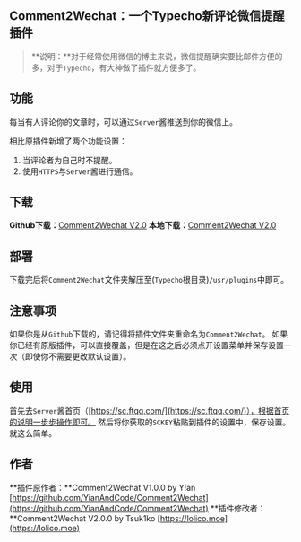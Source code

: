 Comment2Wechat：一个Typecho新评论微信提醒插件
---



> **说明：**对于经常使用微信的博主来说，微信提醒确实要比邮件方便的多，对于`Typecho`，有大神做了插件就方便多了。

## 功能

每当有人评论你的文章时，可以通过`Server`酱推送到你的微信上。

相比原插件新增了两个功能设置：

1. 当评论者为自己时不提醒。
2. 使用`HTTPS`与`Server`酱进行通信。

## 下载

**Github下载：**[Comment2Wechat V2.0](https://github.com/Tsuk1ko/Comment2Wechat/archive/master.zip)
**本地下载：**[Comment2Wechat V2.0](https://www.moerats.com/usr/down/Comment2Wechat%20V2.zip)

## 部署

下载完后将`Comment2Wechat`文件夹解压至(`Typecho`根目录)`/usr/plugins`中即可。

## 注意事项

如果你是从`Github`下载的，请记得将插件文件夹重命名为`Comment2Wechat`。
如果你已经有原版插件，可以直接覆盖，但是在这之后必须点开设置菜单并保存设置一次（即使你不需要更改默认设置）。

## 使用

首先去`Server`酱首页（[https://sc.ftqq.com/](https://sc.ftqq.com/)），根据首页的说明一步步操作即可。
然后将你获取的`SCKEY`粘贴到插件的设置中，保存设置。
就这么简单。

## 作者

**插件原作者：**Comment2Wechat V1.0.0 by Y!an [https://github.com/YianAndCode/Comment2Wechat](https://github.com/YianAndCode/Comment2Wechat)
**插件修改者：**Comment2Wechat V2.0.0 by Tsuk1ko [https://lolico.moe](https://lolico.moe)